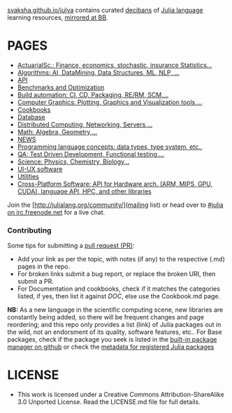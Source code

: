 [svaksha.github.io/julya](http://svaksha.github.io/julya) contains curated [decibans](http://en.wikipedia.org/wiki/Ban_%28information%29) of [Julia language](https://github.com/JuliaLang) learning resources, [mirrored at BB](https://bitbucket.org/svaksha/julya).


# PAGES
* [ActuarialSc.: Finance, economics, stochastic, insurance Statistics...](https://github.com/svaksha/julya/blob/master/Actuarial-Science.md)
* [Algorithms: AI, DataMining, Data Structures, ML, NLP, ...](https://github.com/svaksha/julya/blob/master/Algorithms.md)
* [API](https://github.com/svaksha/julya/blob/master/API.md)
* [Benchmarks and Optimization](https://github.com/svaksha/julya/blob/master/Benchmarks-Optimization.md)
* [Build automation: CI, CD, Packaging, RE/RM, SCM,...](https://github.com/svaksha/julya/blob/master/Build-Automation.md)
* [Computer Graphics: Plotting, Graphics and Visualization tools,...](https://github.com/svaksha/julya/blob/master/Computer-Graphics.md)
* [Cookbooks](https://github.com/svaksha/julya/blob/master/Cookbook.md)
* [Database](https://github.com/svaksha/julya/blob/master/Database.md)
* [Distributed Computing, Networking, Servers,...](https://github.com/svaksha/julya/blob/master/Distributed-Computing.md)
* [Math: Algebra, Geometry,...](https://github.com/svaksha/julya/blob/master/Mathematics.md)
* [NEWS](https://github.com/svaksha/julya/blob/master/NEWS.md)
* [Programming language concepts: data types, type system, etc..](https://github.com/svaksha/julya/blob/master/Programming-Concepts.md)
* [QA: Test Driven Development, Functional testing,...](https://github.com/svaksha/julya/blob/master/QA.md)
* [Science: Physics, Chemistry, Biology,..](https://github.com/svaksha/julya/blob/master/Science.md)
* [UI-UX software](https://github.com/svaksha/julya/blob/master/UI-UX.md)
* [Utilities](https://github.com/svaksha/julya/blob/master/Utilities.md)
* [Cross-Platform Software: API for Hardware arch. (ARM, MIPS, GPU, CUDA), language API, HPC, and other libraries](https://github.com/svaksha/julya/blob/master/X-Platform-SW.md)


Join the [http://julialang.org/community/](mailing list) or head over to [#julia on irc.freenode.net](http://webchat.freenode.net/?channels=julia) for a live chat.


### Contributing
Some tips for submitting a [pull request (PR)](https://github.com/svaksha/julya/pulls):
* Add your link as per the topic, with notes (if any) to the respective (.md) pages in the repo.
* For broken links submit a bug report, or replace the broken URI, then submit a PR.
* For Documentation and cookbooks, check if it matches the categories listed, if yes, then list it against *DOC*, else use the Cookbook.md page.

**NB:** As a new language in the scientific computing scene, new libraries are constantly being added, so there will be frequent changes and page reordering; and this repo only provides a list (link) of Julia packages out in the wild, not an endorsment of its quality, software features, etc.. For Base packages, check if the package you seek is listed in the [built-in package manager on github](https://github.com/JuliaLang/METADATA.jl) or check the [metadata for registered Julia packages](http://docs.julialang.org/en/latest/packages/packagelist/)


# LICENSE 
* This work is licensed under a Creative Commons Attribution-ShareAlike 3.0 Unported License. Read the LICENSE.md file for full details.


